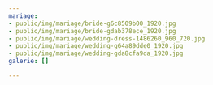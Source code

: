 ```yaml
---
mariage:
- public/img/mariage/bride-g6c8509b00_1920.jpg
- public/img/mariage/bride-gdab378ece_1920.jpg
- public/img/mariage/wedding-dress-1486260_960_720.jpg
- public/img/mariage/wedding-g64a89dde0_1920.jpg
- public/img/mariage/wedding-gda8cfa9da_1920.jpg
galerie: []

---
```


